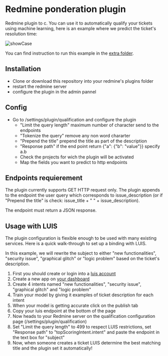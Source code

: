 # Redmine ponderation plugin

Redmine plugin to c.
You can use it to automatically qualify your tickets using machine learning, here is an example where we predict the ticket's resolution time:

![showCase](extra/showCase.gif)

You can find instruction to run this example in the [extra folder](extra/README.md).

## Installation

- Clone or download this repository into your redmine's plugins folder
- restart the redmine server
- configure the plugin in the admin pannel

## Config

- Go to /settings/plugin/qualification and configure the plugin
  - "Limit the query length" maximum number of character send to the endpoints
  - "Tokenize the query"  remove any non word chararter
  - "Prepend the title"  prepend the title as part of the description
  - "Response path" if the end point return {"a": {"b": "value"}} specify a.b
  - Check the projects for wich the plugin will be activated
  - Map the fields you want to predict to http endpoints

## Endpoints requierement

The plugin currently supports GET HTTP request only. The plugin appends to the endpoint the user query which corresponds to issue_description (or if "Prepend the title" is check: issue_title + " " + issue_description).

The endpoint must return a JSON response.

## Usage with LUIS

The plugin configuration is flexible enough to be used with many existing services. Here is a quick walk-through to set up a binding with LUIS.

In this example, we will rewrite the subject to either "new functionalities", "security issue", "graphical glitch" or "logic problem" based on the ticket's description.

1. First you should create or login into a [luis account](https://www.luis.ai/home)
2. Create a new app on [your dashboard](https://www.luis.ai/applications)
3. Create 4 intents named "new functionalities", "security issue", "graphical glitch" and "logic problem"
4. Train your model by giving it examples of ticket description for each intent
5. When your model is getting accurate click on the publish tab
6. Copy your luis endpoint at the bottom of the page
7. Now heads to your Redmine server on the qualification configuration page (/settings/plugin/qualification)
8. Set "Limit the query length" to 499 to respect LUIS restrictions, set "Response path" to "topScoringIntent.intent" and paste the endpoint in the text box for "subject"
9. Now, when someone creates a ticket LUIS determine the best matching title and the plugin set it automatically!